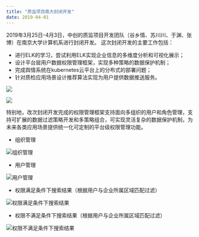 ```yaml
---
title: "质监项目南大封闭开发"
date: 2019-04-01 
---
```



2019年3月25日-4月3日，中创的质监项目开发团队（谷乡情、苏川川、于渊、张博）在南京大学计算机系进行封闭开发。 这次封闭开发的主要工作包括：

- 进行ELK的学习，尝试利用ELK实现企业信息的多维度分析和可视化展示；
- 设计平台层用户数据权限管理框架，实现多种策略的数据保护机制；
- 完成舆情系统在kubernetes云平台上的分布式的部署问题；
- 针对质检应用场景设计推荐算法实现为用户提供数据推送服务。

![](http://qiniu-njuics.nemoworks.info/IMG_4311.jpg) 

![](http://qiniu-njuics.nemoworks.info/IMG_4312.jpg) 

特别地，改次封闭开发完成的权限管理框架支持面向多组织的用户和角色管理，支持可扩展的数据过滤策略开发和多策略组合，可实现灵活复杂的数据保护机制，为未来各类应用场景提供统一化可定制的平台级权限管理功能。

- 组织管理
  
![组织管理](http://qiniu-njuics.nemoworks.info/WechatIMG5.png)

- 用户管理
  
![用户管理](http://qiniu-njuics.nemoworks.info/WechatIMG8.png)

- 权限满足条件下搜索结果（根据用户与企业所属区域匹配过滤）
  
![权限满足条件下搜索结果](http://qiniu-njuics.nemoworks.info/WechatIMG1.jpeg)

- 权限不满足条件下搜索结果（根据用户与企业所属区域匹配过滤）
  
![权限不满足条件下搜索结果](http://qiniu-njuics.nemoworks.info/WechatIMG12.png)



